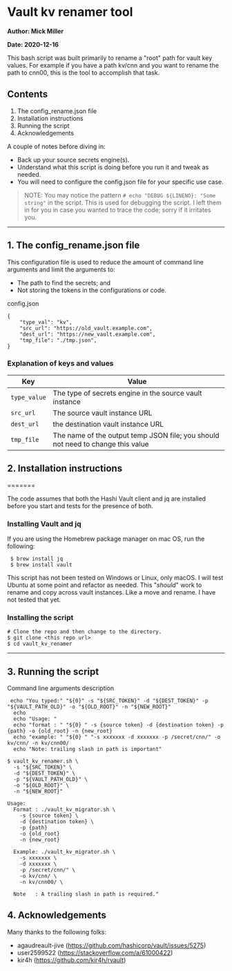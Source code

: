 # Vault kv renamer tool

**Author: Mick Miller**

**Date: 2020-12-16**

 

This bash script was built primarily to rename a "root" path for  vault key values. For example if you have a path kv/cnn and you want to rename the path to cnn00, this is the tool to accomplish that task.

## Contents

1. The config_rename.json file
2. Installation instructions
3. Running the script
4. Acknowledgements

A couple of notes before diving in: 

* Back up your source secrets engine(s). 
* Understand what this script is doing before you run it and tweak as needed.
* You will need to configure the config.json file for your specific use case.

> NOTE: You may notice the pattern `# echo "DEBUG ${LINENO}: "Some string"` in the script. This is used for debugging the script. I left them in for you in case you wanted to trace the code; sorry if it irritates you.

---

## 1. The config_rename.json file

This configuration file is used to reduce the amount of command line arguments and limit the arguments to:

* The path to find the secrets; and
* Not storing the tokens in the configurations or code.

config.json

```
{ 
    "type_val": "kv",
    "src_url": "https://old_vault.example.com",
    "dest_url": "https://new_vault.example.com",
    "tmp_file": "./tmp.json",
}
```

### Explanation of keys and values

| Key           | Value                                                                           |
| ---           | -----                                                                           |
| `type_value`  | The type of secrets engine in the source vault instance                         |
| `src_url`     | The source vault instance URL                                                   |
| `dest_url`    | the destination vault instance URL                                              |
| `tmp_file`    | The name of the output temp JSON file; you should not need to change this value |

## 2. Installation instructions
=======

The code assumes that both the Hashi Vault client and jq are installed before you start and tests for the presence of both.

### Installing Vault and jq

If you are using the Homebrew package manager on mac OS, run the following:

```
 $ brew install jq
 $ brew install vault
```

This script has not been tested on Windows or Linux, only macOS. I will test Ubuntu at some point and refactor as needed. This "*should*" work to rename and copy across vault instances.  Like a move and rename.  I have not tested that yet.

### Installing the script

```
# Clone the repo and then change to the directory.
$ git clone <this repo url>
$ cd vault_kv_renamer

```

---

## 3. Running the script

Command line arguments description

```
 echo "You typed:" "${0}" -s "${SRC_TOKEN}" -d "${DEST_TOKEN}" -p "${VAULT_PATH_OLD}" -o "${OLD_ROOT}" -n "${NEW_ROOT}"
  echo
  echo "Usage: "
  echo "format : " "${0} " -s {source token} -d {destination token} -p {path} -o {old_root} -n {new_root}
  echo "example: " "${0} " "-s xxxxxxx -d xxxxxxx -p /secret/cnn/" -o kv/cnn/ -n kv/cnn00/
  echo "Note: trailing slash in path is important"

$ vault_kv_renamer.sh \
  -s "${SRC_TOKEN}" \
  -d "${DEST_TOKEN}" \
  -p "${VAULT_PATH_OLD}" \
  -o "${OLD_ROOT}" \
  -n "${NEW_ROOT}"

Usage:
  Format : ./vault_kv_migrator.sh \ 
    -s {source token} \
    -d {destination token} \
    -p {path} 
    -o {old_root} 
    -n {new_root}
  
  Example: ./vault_kv_migrator.sh \
    -s xxxxxxx \
    -d xxxxxxx \ 
    -p /secret/cnn/" \ 
    -o kv/cnn/ \
    -n kv/cnn00/ \
  
  Note   : A trailing slash in path is required."
```  


## 4. Acknowledgements

Many thanks to the following folks:

* agaudreault-jive (https://github.com/hashicorp/vault/issues/5275)
* user2599522 (https://stackoverflow.com/a/61000422)
* kir4h (https://github.com/kir4h/rvault)
